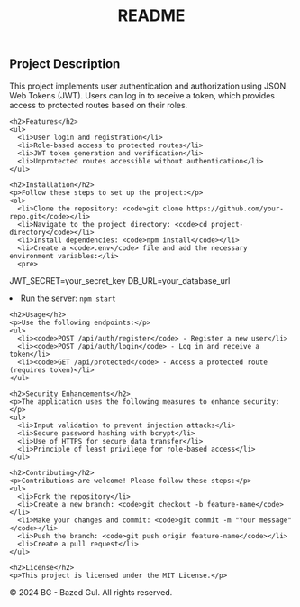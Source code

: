 <!DOCTYPE html>
<html lang="en">
<head>
  <meta charset="UTF-8">
  <meta name="viewport" content="width=device-width, initial-scale=1.0">
</head>
<body>
  <header>
    <h1>README</h1>
  </header>
  <section>
    <h2>Project Description</h2>
    <p>This project implements user authentication and authorization using JSON Web Tokens (JWT). Users can log in to receive a token, which provides access to protected routes based on their roles.</p>

    <h2>Features</h2>
    <ul>
      <li>User login and registration</li>
      <li>Role-based access to protected routes</li>
      <li>JWT token generation and verification</li>
      <li>Unprotected routes accessible without authentication</li>
    </ul>

    <h2>Installation</h2>
    <p>Follow these steps to set up the project:</p>
    <ol>
      <li>Clone the repository: <code>git clone https://github.com/your-repo.git</code></li>
      <li>Navigate to the project directory: <code>cd project-directory</code></li>
      <li>Install dependencies: <code>npm install</code></li>
      <li>Create a <code>.env</code> file and add the necessary environment variables:</li>
      <pre>
JWT_SECRET=your_secret_key
DB_URL=your_database_url
      </pre>
      <li>Run the server: <code>npm start</code></li>
    </ol>

    <h2>Usage</h2>
    <p>Use the following endpoints:</p>
    <ul>
      <li><code>POST /api/auth/register</code> - Register a new user</li>
      <li><code>POST /api/auth/login</code> - Log in and receive a token</li>
      <li><code>GET /api/protected</code> - Access a protected route (requires token)</li>
    </ul>

    <h2>Security Enhancements</h2>
    <p>The application uses the following measures to enhance security:</p>
    <ul>
      <li>Input validation to prevent injection attacks</li>
      <li>Secure password hashing with bcrypt</li>
      <li>Use of HTTPS for secure data transfer</li>
      <li>Principle of least privilege for role-based access</li>
    </ul>

    <h2>Contributing</h2>
    <p>Contributions are welcome! Please follow these steps:</p>
    <ul>
      <li>Fork the repository</li>
      <li>Create a new branch: <code>git checkout -b feature-name</code></li>
      <li>Make your changes and commit: <code>git commit -m "Your message"</code></li>
      <li>Push the branch: <code>git push origin feature-name</code></li>
      <li>Create a pull request</li>
    </ul>

    <h2>License</h2>
    <p>This project is licensed under the MIT License.</p>
  </section>
  <footer>
    <p>&copy; 2024 BG - Bazed Gul. All rights reserved.</p>
  </footer>
</body>
</html>
